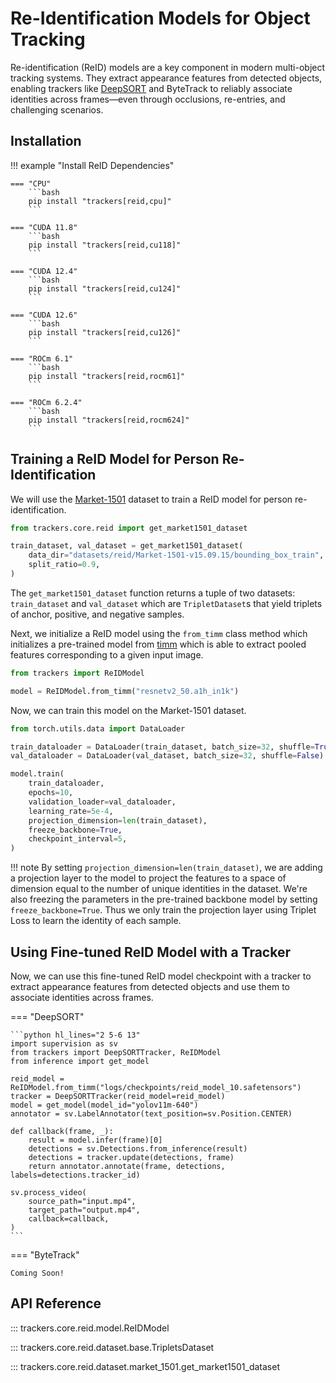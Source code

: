 # Re-Identification Models for Object Tracking

Re-identification (ReID) models are a key component in modern multi-object tracking systems. They extract appearance features from detected objects, enabling trackers like [DeepSORT](../deepsort/tracker.md) and ByteTrack to reliably associate identities across frames—even through occlusions, re-entries, and challenging scenarios.

## Installation

!!! example "Install ReID Dependencies"

    === "CPU"
        ```bash
        pip install "trackers[reid,cpu]"
        ```

    === "CUDA 11.8"
        ```bash
        pip install "trackers[reid,cu118]"
        ```

    === "CUDA 12.4"
        ```bash
        pip install "trackers[reid,cu124]"
        ```

    === "CUDA 12.6"
        ```bash
        pip install "trackers[reid,cu126]"
        ```

    === "ROCm 6.1"
        ```bash
        pip install "trackers[reid,rocm61]"
        ```

    === "ROCm 6.2.4"
        ```bash
        pip install "trackers[reid,rocm624]"
        ```

## Training a ReID Model for Person Re-Identification

We will use the [Market-1501](https://openaccess.thecvf.com/content_iccv_2015/papers/Zheng_Scalable_Person_Re-Identification_ICCV_2015_paper.pdf)
dataset to train a ReID model for person re-identification.

```python
from trackers.core.reid import get_market1501_dataset

train_dataset, val_dataset = get_market1501_dataset(
    data_dir="datasets/reid/Market-1501-v15.09.15/bounding_box_train",
    split_ratio=0.9,
)
```

The `get_market1501_dataset` function returns a tuple of two datasets: `train_dataset` and `val_dataset` which are `TripletDataset`s that yield triplets of anchor, positive, and negative samples.

Next, we initialize a ReID model using the `from_timm` class method which initializes a pre-trained model from [timm](https://huggingface.co/docs/timm/en/index) which is able to extract pooled features corresponding to a given input image.

```python
from trackers import ReIDModel

model = ReIDModel.from_timm("resnetv2_50.a1h_in1k")
```

Now, we can train this model on the Market-1501 dataset.

```python
from torch.utils.data import DataLoader

train_dataloader = DataLoader(train_dataset, batch_size=32, shuffle=True)
val_dataloader = DataLoader(val_dataset, batch_size=32, shuffle=False)

model.train(
    train_dataloader,
    epochs=10,
    validation_loader=val_dataloader,
    learning_rate=5e-4,
    projection_dimension=len(train_dataset),
    freeze_backbone=True,
    checkpoint_interval=5,
)
```

!!! note
    By setting `projection_dimension=len(train_dataset)`, we are adding a projection layer to the model to project the features to a space of dimension equal to the number of unique identities in the dataset. We're also freezing the parameters in the pre-trained backbone model by setting `freeze_backbone=True`. Thus we only train the projection layer using Triplet Loss to learn the identity of each sample.

## Using Fine-tuned ReID Model with a Tracker

Now, we can use this fine-tuned ReID model checkpoint with a tracker to extract appearance features from detected objects and use them to associate identities across frames.

=== "DeepSORT"

    ```python hl_lines="2 5-6 13"
    import supervision as sv
    from trackers import DeepSORTTracker, ReIDModel
    from inference import get_model

    reid_model = ReIDModel.from_timm("logs/checkpoints/reid_model_10.safetensors")
    tracker = DeepSORTTracker(reid_model=reid_model)
    model = get_model(model_id="yolov11m-640")
    annotator = sv.LabelAnnotator(text_position=sv.Position.CENTER)

    def callback(frame, _):
        result = model.infer(frame)[0]
        detections = sv.Detections.from_inference(result)
        detections = tracker.update(detections, frame)
        return annotator.annotate(frame, detections, labels=detections.tracker_id)

    sv.process_video(
        source_path="input.mp4",
        target_path="output.mp4",
        callback=callback,
    )
    ```

=== "ByteTrack"

    Coming Soon!

## API Reference

::: trackers.core.reid.model.ReIDModel

::: trackers.core.reid.dataset.base.TripletsDataset

::: trackers.core.reid.dataset.market_1501.get_market1501_dataset
